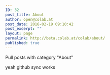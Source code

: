```yaml
---
ID: 32
post_title: About
author: open@colab.at
post_date: 2016-02-19 09:10:42
post_excerpt: ""
layout: page
permalink: http://beta.colab.at/colab/about/
published: true
---
```

Pull posts with category "About"

yeah github sync works

&nbsp;